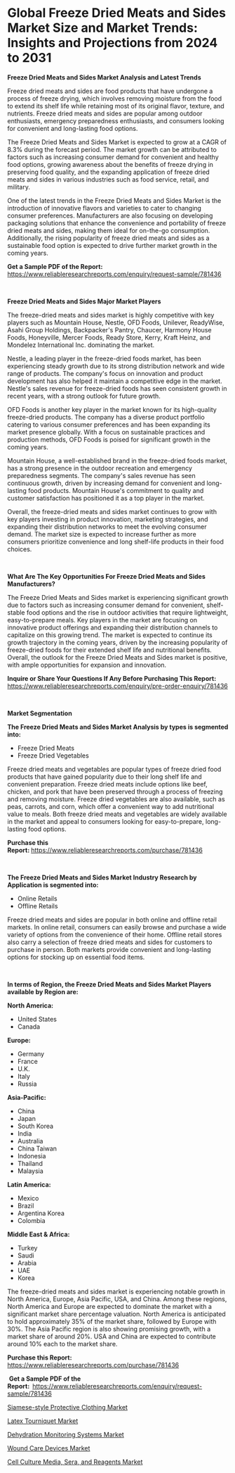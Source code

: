 <p><h1>Global Freeze Dried Meats and Sides Market Size and Market Trends: Insights and Projections from 2024 to 2031</h1></p><p><strong>Freeze Dried Meats and Sides Market Analysis and Latest Trends</strong></p>
<p><p>Freeze dried meats and sides are food products that have undergone a process of freeze drying, which involves removing moisture from the food to extend its shelf life while retaining most of its original flavor, texture, and nutrients. Freeze dried meats and sides are popular among outdoor enthusiasts, emergency preparedness enthusiasts, and consumers looking for convenient and long-lasting food options.</p><p>The Freeze Dried Meats and Sides Market is expected to grow at a CAGR of 8.3% during the forecast period. The market growth can be attributed to factors such as increasing consumer demand for convenient and healthy food options, growing awareness about the benefits of freeze drying in preserving food quality, and the expanding application of freeze dried meats and sides in various industries such as food service, retail, and military.</p><p>One of the latest trends in the Freeze Dried Meats and Sides Market is the introduction of innovative flavors and varieties to cater to changing consumer preferences. Manufacturers are also focusing on developing packaging solutions that enhance the convenience and portability of freeze dried meats and sides, making them ideal for on-the-go consumption. Additionally, the rising popularity of freeze dried meats and sides as a sustainable food option is expected to drive further market growth in the coming years.</p></p>
<p><strong>Get a Sample PDF of the Report:&nbsp;</strong> <a href="https://www.reliableresearchreports.com/enquiry/request-sample/781436">https://www.reliableresearchreports.com/enquiry/request-sample/781436</a></p>
<p>&nbsp;</p>
<p><strong>Freeze Dried Meats and Sides Major Market Players</strong></p>
<p><p>The freeze-dried meats and sides market is highly competitive with key players such as Mountain House, Nestle, OFD Foods, Unilever, ReadyWise, Asahi Group Holdings, Backpacker's Pantry, Chaucer, Harmony House Foods, Honeyville, Mercer Foods, Ready Store, Kerry, Kraft Heinz, and Mondelez International Inc. dominating the market. </p><p>Nestle, a leading player in the freeze-dried foods market, has been experiencing steady growth due to its strong distribution network and wide range of products. The company's focus on innovation and product development has also helped it maintain a competitive edge in the market. Nestle's sales revenue for freeze-dried foods has seen consistent growth in recent years, with a strong outlook for future growth.</p><p>OFD Foods is another key player in the market known for its high-quality freeze-dried products. The company has a diverse product portfolio catering to various consumer preferences and has been expanding its market presence globally. With a focus on sustainable practices and production methods, OFD Foods is poised for significant growth in the coming years.</p><p>Mountain House, a well-established brand in the freeze-dried foods market, has a strong presence in the outdoor recreation and emergency preparedness segments. The company's sales revenue has seen continuous growth, driven by increasing demand for convenient and long-lasting food products. Mountain House's commitment to quality and customer satisfaction has positioned it as a top player in the market.</p><p>Overall, the freeze-dried meats and sides market continues to grow with key players investing in product innovation, marketing strategies, and expanding their distribution networks to meet the evolving consumer demand. The market size is expected to increase further as more consumers prioritize convenience and long shelf-life products in their food choices.</p></p>
<p>&nbsp;</p>
<p><strong>What Are The Key Opportunities For Freeze Dried Meats and Sides Manufacturers?</strong></p>
<p><p>The Freeze Dried Meats and Sides market is experiencing significant growth due to factors such as increasing consumer demand for convenient, shelf-stable food options and the rise in outdoor activities that require lightweight, easy-to-prepare meals. Key players in the market are focusing on innovative product offerings and expanding their distribution channels to capitalize on this growing trend. The market is expected to continue its growth trajectory in the coming years, driven by the increasing popularity of freeze-dried foods for their extended shelf life and nutritional benefits. Overall, the outlook for the Freeze Dried Meats and Sides market is positive, with ample opportunities for expansion and innovation.</p></p>
<p><strong>Inquire or Share Your Questions If Any Before Purchasing This Report:</strong> <a href="https://www.reliableresearchreports.com/enquiry/pre-order-enquiry/781436">https://www.reliableresearchreports.com/enquiry/pre-order-enquiry/781436</a></p>
<p>&nbsp;</p>
<p><strong>Market Segmentation</strong></p>
<p><strong>The Freeze Dried Meats and Sides Market Analysis by types is segmented into:</strong></p>
<p><ul><li>Freeze Dried Meats</li><li>Freeze Dried Vegetables</li></ul></p>
<p><p>Freeze dried meats and vegetables are popular types of freeze dried food products that have gained popularity due to their long shelf life and convenient preparation. Freeze dried meats include options like beef, chicken, and pork that have been preserved through a process of freezing and removing moisture. Freeze dried vegetables are also available, such as peas, carrots, and corn, which offer a convenient way to add nutritional value to meals. Both freeze dried meats and vegetables are widely available in the market and appeal to consumers looking for easy-to-prepare, long-lasting food options.</p></p>
<p><strong>Purchase this Report:&nbsp;</strong><a href="https://www.reliableresearchreports.com/purchase/781436">https://www.reliableresearchreports.com/purchase/781436</a></p>
<p>&nbsp;</p>
<p><strong>The Freeze Dried Meats and Sides Market Industry Research by Application is segmented into:</strong></p>
<p><ul><li>Online Retails</li><li>Offline Retails</li></ul></p>
<p><p>Freeze dried meats and sides are popular in both online and offline retail markets. In online retail, consumers can easily browse and purchase a wide variety of options from the convenience of their home. Offline retail stores also carry a selection of freeze dried meats and sides for customers to purchase in person. Both markets provide convenient and long-lasting options for stocking up on essential food items.</p></p>
<p>&nbsp;</p>
<p><strong>In terms of Region, the Freeze Dried Meats and Sides Market Players available by Region are:</strong></p>
<p>
    <p> <strong> North America: </strong>
        <ul>
            <li>United States</li>
            <li>Canada</li>
        </ul>
        </p> 
    <p> <strong> Europe: </strong>
        <ul>
            <li>Germany</li>
            <li>France</li>
            <li>U.K.</li>
            <li>Italy</li>
            <li>Russia</li>
        </ul>
        </p> 
    <p> <strong> Asia-Pacific: </strong>
        <ul>
            <li>China</li>
            <li>Japan</li>
            <li>South Korea</li>
            <li>India</li>
            <li>Australia</li>
            <li>China Taiwan</li>
            <li>Indonesia</li>
            <li>Thailand</li>
            <li>Malaysia</li>
        </ul>
        </p> 
    <p> <strong> Latin America: </strong>
        <ul>
            <li>Mexico</li>
            <li>Brazil</li>
            <li>Argentina Korea</li>
            <li>Colombia</li>
        </ul>
        </p> 
    <p> <strong> Middle East & Africa: </strong>
        <ul>
            <li>Turkey</li>
            <li>Saudi</li>
            <li>Arabia</li>
            <li>UAE</li>
            <li>Korea</li>
        </ul>
    </p>
    </p>
<p><p>The freeze-dried meats and sides market is experiencing notable growth in North America, Europe, Asia Pacific, USA, and China. Among these regions, North America and Europe are expected to dominate the market with a significant market share percentage valuation. North America is anticipated to hold approximately 35% of the market share, followed by Europe with 30%. The Asia Pacific region is also showing promising growth, with a market share of around 20%. USA and China are expected to contribute around 10% each to the market share.</p></p>
<p><strong>Purchase this Report: </strong><a href="https://www.reliableresearchreports.com/purchase/781436">https://www.reliableresearchreports.com/purchase/781436</a></p>
<p>&nbsp;<strong>Get a Sample PDF of the Report:&nbsp;&nbsp;</strong><a href="https://www.reliableresearchreports.com/enquiry/request-sample/781436">https://www.reliableresearchreports.com/enquiry/request-sample/781436</a></p>
<p><strong></strong></p>
<p><p><a href="https://github.com/laholand/Market-Research-Report-List-2/blob/main/siamese-style-protective-clothing-market.md">Siamese-style Protective Clothing Market</a></p><p><a href="https://issuu.com/reportprime-2/docs/latex-tourniquet-market-size-2030.pptx">Latex Tourniquet Market</a></p><p><a href="https://medium.com/@nicolabailey67/dehydration-monitoring-systems-market-size-reveals-the-best-marketing-channels-in-global-industry-4dd08547d3ee">Dehydration Monitoring Systems Market</a></p><p><a href="https://medium.com/@nicolabailey67/wound-care-devices-market-furnishes-information-on-market-share-market-trends-and-market-growth-1bc4543958ad">Wound Care Devices Market</a></p><p><a href="https://issuu.com/reportprime-2/docs/cell-culture-media-sera-and-reagents-market-size-2">Cell Culture Media, Sera, and Reagents Market</a></p></p>